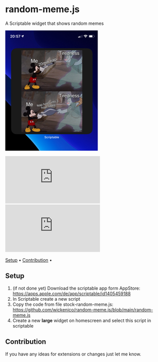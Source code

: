 # random-meme.js
A Scriptable widget that shows random memes

![random-meme-widget-small](img/random-meme-widget-small.png)

![GitHub last commit](https://img.shields.io/github/last-commit/wickenico/random-meme.js) ![GitHub commit activity](https://img.shields.io/github/commit-activity/y/wickenico/random-meme.js)

<p>
  <a href="#setup">Setup</a> •
  <a href="#contribution">Contribution</a> •
</p>

## Setup

1. (if not done yet) Download the scriptable app form AppStore: https://apps.apple.com/de/app/scriptable/id1405459188
2. In Scriptable create a new script
3. Copy the code from file stock-random-meme.js: https://github.com/wickenico/random-meme.js/blob/main/random-meme.js
4. Create a new **large** widget on homescreen and select this script in scriptable


## Contribution

If you have any ideas for extensions or changes just let me know.
